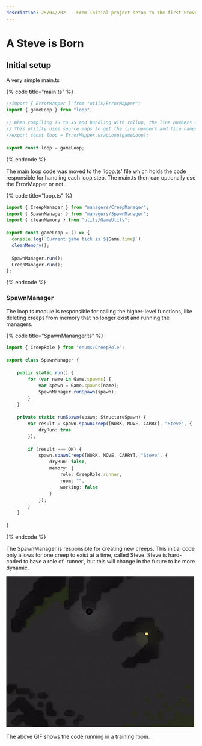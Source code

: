 ```yaml
---
description: 25/04/2021 - From initial project setup to the first Steve being born
---
```


# A Steve is Born

## Initial setup

A very simple main.ts

{% code title="main.ts" %}
```typescript
//import { ErrorMapper } from "utils/ErrorMapper";
import { gameLoop } from "loop";

// When compiling TS to JS and bundling with rollup, the line numbers and file names in error messages change
// This utility uses source maps to get the line numbers and file names of the original, TS source code
//export const loop = ErrorMapper.wrapLoop(gameLoop);

export const loop = gameLoop;
```
{% endcode %}

The main loop code was moved to the 'loop.ts' file which holds the code responsible for handling each loop step. The main.ts then can optionally use the ErrorMapper or not.

{% code title="loop.ts" %}
```typescript
import { CreepManager } from "managers/CreepManager";
import { SpawnManager } from "managers/SpawnManager";
import { cleanMemory } from "utils/GameUtils";

export const gameLoop = () => {
  console.log(`Current game tick is ${Game.time}`);
  cleanMemory();

  SpawnManager.run();
  CreepManager.run();
};

```
{% endcode %}

### SpawnManager

The loop.ts module is responsible for calling the higher-level functions, like deleting creeps from memory that no longer exist and running the managers.

{% code title="SpawnMananger.ts" %}
```typescript
import { CreepRole } from "enums/CreepRole";

export class SpawnManager {

    public static run() {
        for (var name in Game.spawns) {
            var spawn = Game.spawns[name];
            SpawnManager.runSpawn(spawn);
        }
    }

    private static runSpawn(spawn: StructureSpawn) {
        var result = spawn.spawnCreep([WORK, MOVE, CARRY], "Steve", {
            dryRun: true
        });

        if (result === OK) {
            spawn.spawnCreep([WORK, MOVE, CARRY], "Steve", {
                dryRun: false,
                memory: {
                    role: CreepRole.runner,
                    room: "",
                    working: false
                }
            });
        }
    }

}

```
{% endcode %}

The SpawnManager is responsible for creating new creeps. This initial code only allows for one creep to exist at a time, called Steve. Steve is hard-coded to have a role of 'runner', but this will change in the future to be more dynamic.

![A Steve is Born](../.gitbook/assets/a-steve-is-born.gif)

The above GIF shows the code running in a training room. 



